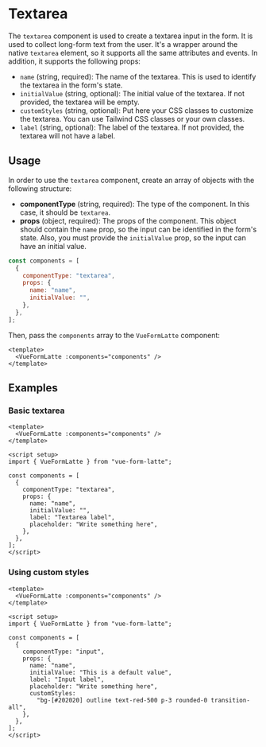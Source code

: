 # Textarea

The `textarea` component is used to create a textarea input in the form. It is used to collect long-form text from the user. It's a wrapper around the native `textarea` element, so it supports all the same attributes and events. In addition, it supports the following props:

- `name` (string, required): The name of the textarea. This is used to identify the textarea in the form's state.
- `initialValue` (string, optional): The initial value of the textarea. If not provided, the textarea will be empty.
- `customStyles` (string, optional): Put here your CSS classes to customize the textarea. You can use Tailwind CSS classes or your own classes.
- `label` (string, optional): The label of the textarea. If not provided, the textarea will not have a label.

## Usage

In order to use the `textarea` component, create an array of objects with the following structure:

- **componentType** (string, required): The type of the component. In this case, it should be `textarea`.
- **props** (object, required): The props of the component. This object should contain the `name` prop, so the input can be identified in the form's state. Also, you must provide the `initialValue` prop, so the input can have an initial value.

```javascript
const components = [
  {
    componentType: "textarea",
    props: {
      name: "name",
      initialValue: "",
    },
  },
];
```

Then, pass the `components` array to the `VueFormLatte` component:

```vue
<template>
  <VueFormLatte :components="components" />
</template>
```

## Examples

### Basic textarea

<section class="p-5">
    <VueFormLatte :components="basicTextarea" />
</section>

```vue
<template>
  <VueFormLatte :components="components" />
</template>

<script setup>
import { VueFormLatte } from "vue-form-latte";

const components = [
  {
    componentType: "textarea",
    props: {
      name: "name",
      initialValue: "",
      label: "Textarea label",
      placeholder: "Write something here",
    },
  },
];
</script>
```

### Using custom styles

<section class="p-5">
    <VueFormLatte :components="components" />
</section>

<script setup>
import { VueFormLatte } from 'vue-form-latte'

const basicTextarea = [
  {
    componentType: "textarea",
    props: {
      name: "name",
      initialValue: "",
      label: "Textarea label",
      placeholder: "Write something here",
    },
  },
];

const components = [
    {
        componentType: "textarea",
        props: {
            name: "name",
            initialValue: "",
            label: "Textarea label",
            placeholder: "Write something here",
            customStyles: "bg-[#202020] outline text-red-500 p-3 rounded-0 transition-all"
        }
    },
]
</script>

```vue
<template>
  <VueFormLatte :components="components" />
</template>

<script setup>
import { VueFormLatte } from "vue-form-latte";

const components = [
  {
    componentType: "input",
    props: {
      name: "name",
      initialValue: "This is a default value",
      label: "Input label",
      placeholder: "Write something here",
      customStyles:
        "bg-[#202020] outline text-red-500 p-3 rounded-0 transition-all",
    },
  },
];
</script>
```
